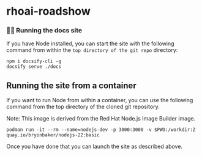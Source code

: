 # rhoai-roadshow

### 🏃‍♀️ Running the docs site
If you have Node installed, you can start the site with the following command from within the `top directory of the git repo` directory:  
```
npm i docsify-cli -g
docsify serve ./docs
```

## Running the site from a container
If you want to run Node from within a container, you can use the following command from the top directory of the cloned git repository.

Note: This image is derived from the Red Hat Node.js Image Builder image.

```
podman run -it --rm --name=nodejs-dev -p 3000:3000 -v $PWD:/workdir:Z quay.io/bryonbaker/nodejs-22:basic
```

Once you have done that you can launch the site as described above.